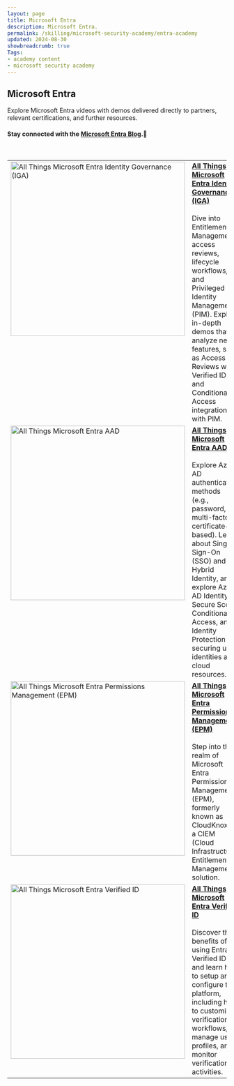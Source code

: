 ```yaml
---
layout: page
title: Microsoft Entra
description: Microsoft Entra.
permalink: /skilling/microsoft-security-academy/entra-academy
updated: 2024-08-30
showbreadcrumb: true
Tags:
- academy content
- microsoft security academy
---
```


## Microsoft Entra
Explore Microsoft Entra videos with demos delivered directly to partners, relevant certifications, and further resources.

#### Stay connected with the [Microsoft Entra Blog](https://techcommunity.microsoft.com/t5/microsoft-entra-azure-ad-blog/bg-p/Identity).🔗


<div>&nbsp;</div>


<table>
  <tr style="vertical-align:top">
    <td><a href="https://youtu.be/bm_zgd1DtdQ"><img src="https://img.youtube.com/vi/bm_zgd1DtdQ/maxresdefault.jpg" alt="All Things Microsoft Entra Identity Governance (IGA)" width="400" height="400"></a></td>
    <td><a href="https://youtu.be/bm_zgd1DtdQ"><b>All Things Microsoft Entra Identity Governance (IGA)</b></a><br><br>Dive into Entitlements Management, access reviews, lifecycle workflows, and Privileged Identity Management (PIM). Explore in-depth demos that analyze new features, such as Access Reviews with Verified ID and Conditional Access integration with PIM.</td>
  </tr>
  <tr style="vertical-align:top">
    <td><a href="https://youtu.be/-RFDYX8Qjus"><img src="https://img.youtube.com/vi/-RFDYX8Qjus/maxresdefault.jpg" alt="All Things Microsoft Entra AAD" width="400" height="400"></a></td>
    <td><a href="https://youtu.be/-RFDYX8Qjus"><b>All Things Microsoft Entra AAD</b></a><br><br>Explore Azure AD authentication methods (e.g., password, multi-factor, certificate-based). Learn about Single Sign-On (SSO) and Hybrid Identity, and explore Azure AD Identity Secure Score, Conditional Access, and Identity Protection for securing user identities and cloud resources.</td>
  </tr>
  <tr style="vertical-align:top">
    <td><a href="https://youtu.be/wmJA5orgODA"><img src="https://img.youtube.com/vi/wmJA5orgODA/maxresdefault.jpg" alt="All Things Microsoft Entra Permissions Management (EPM)" width="400" height="400"></a></td>
    <td><a href="https://youtu.be/wmJA5orgODA"><b>All Things Microsoft Entra Permissions Management (EPM)</b></a><br><br>Step into the realm of Microsoft Entra Permissions Management (EPM), formerly known as CloudKnox — a CIEM (Cloud Infrastructure Entitlement Management) solution.</td>
  </tr>
  <tr style="vertical-align:top">
    <td><a href="https://youtu.be/YifVDr-ARRQ"><img src="https://img.youtube.com/vi/YifVDr-ARRQ/maxresdefault.jpg" alt="All Things Microsoft Entra Verified ID" width="400" height="400"></a></td>
    <td><a href="https://youtu.be/YifVDr-ARRQ"><b>All Things Microsoft Entra Verified ID</b></a><br><br>Discover the benefits of using Entra Verified ID and learn how to setup and configure the platform, including how to customize verification workflows, manage user profiles, and monitor verification activities.</td>
  </tr>